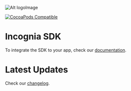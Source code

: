 ![Alt logoImage][logo]

[![CocoaPods Compatible](https://img.shields.io/cocoapods/v/Incognia.svg)](https://cocoapods.org/pods/Incognia)

Incognia SDK
===

To integrate the SDK to your app, check our [documentation][docs].

Latest Updates
===

Check our [changelog].

[logo]:  https://www.incognia.com/hubfs/US/Brand/Logo/logo-incognia-purple.svg

[changelog]:  https://docs.incognia.com/updates/changelog/ios

[docs]: https://docs.incognia.com/first-steps/integrating-sdk/ios